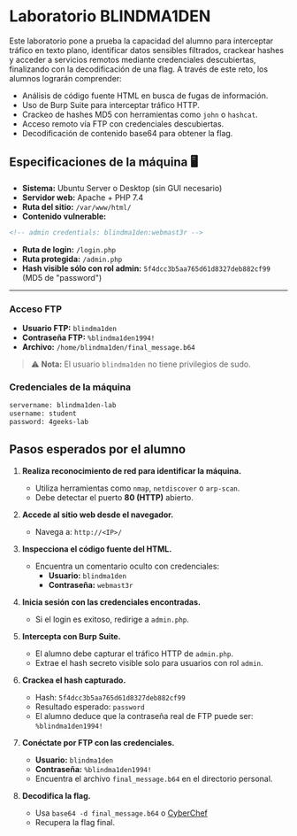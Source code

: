 # Laboratorio BLINDMA1DEN

Este laboratorio pone a prueba la capacidad del alumno para interceptar tráfico en texto plano, identificar datos sensibles filtrados, crackear hashes y acceder a servicios remotos mediante credenciales descubiertas, finalizando con la decodificación de una flag. A través de este reto, los alumnos lograrán comprender:

- Análisis de código fuente HTML en busca de fugas de información.
- Uso de Burp Suite para interceptar tráfico HTTP.
- Crackeo de hashes MD5 con herramientas como `john` o `hashcat`.
- Acceso remoto vía FTP con credenciales descubiertas.
- Decodificación de contenido base64 para obtener la flag.


## Especificaciones de la máquina 🖥️

- **Sistema:** Ubuntu Server o Desktop (sin GUI necesario)
- **Servidor web:** Apache + PHP 7.4
- **Ruta del sitio:** `/var/www/html/`
- **Contenido vulnerable:**

```html
<!-- admin credentials: blindma1den:webmast3r -->
```

- **Ruta de login:** `/login.php`
- **Ruta protegida:** `/admin.php`
- **Hash visible sólo con rol admin:** `5f4dcc3b5aa765d61d8327deb882cf99` (MD5 de "password")

---

### Acceso FTP

- **Usuario FTP:** `blindma1den`
- **Contraseña FTP:** `%blindma1den1994!`
- **Archivo:** `/home/blindma1den/final_message.b64`

> ⚠️ **Nota:** El usuario `blindma1den` no tiene privilegios de sudo.


### Credenciales de la máquina

```bash
servername: blindma1den-lab
username: student
password: 4geeks-lab
```

## Pasos esperados por el alumno

1. **Realiza reconocimiento de red para identificar la máquina.**
   - Utiliza herramientas como `nmap`, `netdiscover` o `arp-scan`.
   - Debe detectar el puerto **80 (HTTP)** abierto.

2. **Accede al sitio web desde el navegador.**
   - Navega a: `http://<IP>/`

3. **Inspecciona el código fuente del HTML.**
   - Encuentra un comentario oculto con credenciales:
     - **Usuario:** `blindma1den`
     - **Contraseña:** `webmast3r`

4. **Inicia sesión con las credenciales encontradas.**
   - Si el login es exitoso, redirige a `admin.php`.

5. **Intercepta con Burp Suite.**
   - El alumno debe capturar el tráfico HTTP de `admin.php`.
   - Extrae el hash secreto visible solo para usuarios con rol `admin`.

6. **Crackea el hash capturado.**
   - Hash: `5f4dcc3b5aa765d61d8327deb882cf99`
   - Resultado esperado: `password`
   - El alumno deduce que la contraseña real de FTP puede ser: `%blindma1den1994!`

7. **Conéctate por FTP con las credenciales.**
   - **Usuario:** `blindma1den`
   - **Contraseña:** `%blindma1den1994!`
   - Encuentra el archivo `final_message.b64` en el directorio personal.

8. **Decodifica la flag.**
   - Usa `base64 -d final_message.b64` o [CyberChef](https://gchq.github.io/CyberChef/)
   - Recupera la flag final.
